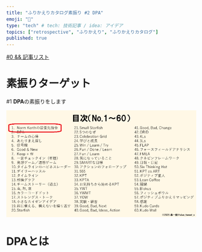 ```yaml
---
title: "ふりかえりカタログ素振り #2 DPA"
emoji: "📝"
type: "tech" # tech: 技術記事 / idea: アイデア
topics: ["retrospective", "ふりかえり", "ふりかえりカタログ"]
published: true
---
```


[#0 && 記事リスト](/datsuns/articles/retrospective-su-bu-ri-0.md)

# 素振りターゲット

\#1 **DPA**の素振りをします

![target-1](/images/retrospective-su-bu-ri/1-target.png)

# DPAとは
